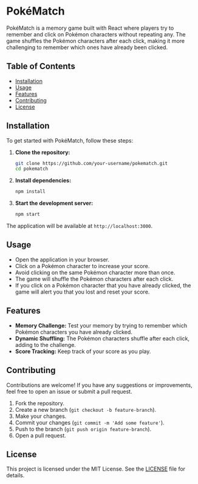 # PokéMatch

PokéMatch is a memory game built with React where players try to remember and click on Pokémon characters without repeating any. The game shuffles the Pokémon characters after each click, making it more challenging to remember which ones have already been clicked.

## Table of Contents

- [Installation](#installation)
- [Usage](#usage)
- [Features](#features)
- [Contributing](#contributing)
- [License](#license)

## Installation

To get started with PokéMatch, follow these steps:

1. **Clone the repository:**

   ```bash
   git clone https://github.com/your-username/pokematch.git
   cd pokematch
   ```

2. **Install dependencies:**

   ```bash
   npm install
   ```

3. **Start the development server:**
   ```bash
   npm start
   ```

The application will be available at `http://localhost:3000`.

## Usage

- Open the application in your browser.
- Click on a Pokémon character to increase your score.
- Avoid clicking on the same Pokémon character more than once.
- The game will shuffle the Pokémon characters after each click.
- If you click on a Pokémon character that you have already clicked, the game will alert you that you lost and reset your score.

## Features

- **Memory Challenge:** Test your memory by trying to remember which Pokémon characters you have already clicked.
- **Dynamic Shuffling:** The Pokémon characters shuffle after each click, adding to the challenge.
- **Score Tracking:** Keep track of your score as you play.

## Contributing

Contributions are welcome! If you have any suggestions or improvements, feel free to open an issue or submit a pull request.

1. Fork the repository.
2. Create a new branch (`git checkout -b feature-branch`).
3. Make your changes.
4. Commit your changes (`git commit -m 'Add some feature'`).
5. Push to the branch (`git push origin feature-branch`).
6. Open a pull request.

## License

This project is licensed under the MIT License. See the [LICENSE](LICENSE) file for details.
